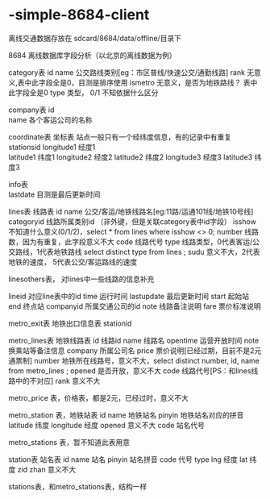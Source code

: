 # -simple-8684-client

离线交通数据存放在 sdcard/8684/data/offline/目录下

8684 离线数据库字段分析（以北京的离线数据为例）

category表
id 
name  	公交路线类别[eg：市区普线/快速公交/通勤线路]
rank  	无意义,表中此字段全是0，目测是排序使用
ismetro 无意义，是否为地铁路线？ 表中此字段全是0
type	类型， 0/1 不知依据什么区分


company表
id     
name   各个客运公司的名称

coordinate表  坐标表  站点一般只有一个经纬度信息，有的记录中有重复
stationsid
longitude1	经度1			
latitude1	纬度1
longitude2	经度2
latitude2	纬度2
longitude3	经度3
latitude3	纬度3


info表	
lastdate 目测是最后更新时间


lines表 线路表
id
name  		公交/客运/地铁线路名[eg:11路/运通101线/地铁10号线]
categoryid  线路所属类别id  （非外键，但是关联category表中id字段）
isshow		不知道什么意义(0/1/2)，select * from lines where isshow <> 0;
number      线路数，因为有重复，此字段意义不大
code		线路代号
type		线路类型，0代表客运/公交路线，1代表地铁路线 select distinct type from lines ;
sudu		意义不大，2代表地铁的速度， 5代表公交/客运路线的速度


linesothers表， 对lines中一些线路的信息补充

lineid      对应line表中的id
time		运行时间
lastupdate  最后更新时间
start		起始站
end		    终点站
companyid	所属交通公司的id
note		线路备注说明
fare		票价标准说明


metro_exit表  地铁出口信息表
stationid 


metro_lines表 地铁线路表
id			线路id
name		线路名
opentime	运营开放时间
note		换乘站等备注信息
company     所属公司名
price		票价说明[已经过期，目前不是2元通票制]
number		地铁所在线路号，意义不大，select distinct number, id, name from metro_lines ;
opened	    是否开放，意义不大
code		线路代号[PS：和lines线路中的不对应]
rank		意义不大

metro_price 表，价格表，都是2元，已经过时，意义不大

metro_station 表，地铁站表
id
name 		地铁站名
pinyin		地铁站名对应的拼音
latitude	纬度
longitude	经度
opened		意义不大
code		站名代号


metro_stations 表，暂不知道此表用意

station表  站名表
id
name		站名
pinyin		站名拼音
code		代号
type
lng			经度
lat			纬度
zid
zhan 		意义不大


stations表，和metro_stations表，结构一样
